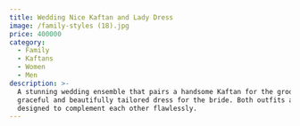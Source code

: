 ```yaml
---
title: Wedding Nice Kaftan and Lady Dress
image: /family-styles (18).jpg
price: 400000
category:
  - Family
  - Kaftans
  - Women
  - Men
description: >-
  A stunning wedding ensemble that pairs a handsome Kaftan for the groom with a
  graceful and beautifully tailored dress for the bride. Both outfits are
  designed to complement each other flawlessly.
---
```


